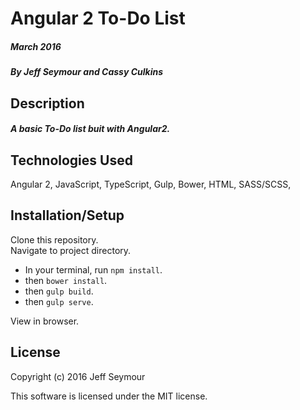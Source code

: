 # Angular 2 To-Do List
##### March 2016
##### By Jeff Seymour and Cassy Culkins

## Description
##### A basic To-Do list buit with Angular2.  

## Technologies Used
Angular 2, JavaScript, TypeScript, Gulp, Bower, HTML, SASS/SCSS,

## Installation/Setup  
Clone this repository.  
Navigate to project directory.  
* In your terminal, run `npm install`.  
* then `bower install`.
* then `gulp build`.
* then `gulp serve`.  

View in browser.

## License
Copyright (c) 2016 Jeff Seymour

This software is licensed under the MIT license.

